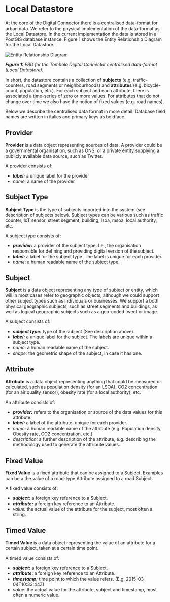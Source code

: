 # Local Datastore

At the core of the Digital Connector there is a centralised data-format for urban data. We refer to the physical implementation of the data-format as the Local Datastore. In the current implementation the data is stored in a PostGIS database instance. Figure 1 shows the Entity Relationship Diagram for the Local Datastore.

![Entity Relationship Diagram](https://user-images.githubusercontent.com/14051876/33561211-f8d7412c-d909-11e7-9785-10fa91dae980.png)

***Figure 1:*** *ERD for the Tombolo Digital Connector centralised data-format (Local Datastore).*

In short, the datastore contains a collection of **subjects** (e.g. traffic-counters, road segments or neighbourhoods) and **attributes** (e.g. bicycle-count, population, etc.). For each subject and each attribute, there is associated a time-series of zero or more values. For attributes that do not change over time we also have the notion of fixed values (e.g. road names).

Below we describe the centralised data format in more detail. Database field names are written in italics and primary keys as boldface.

## Provider
**Provider** is a data object representing sources of data. A provider could be a governmental organisation, such as ONS; or a private entity supplying a publicly available data source, such as Twitter.

A provider consists of:

- ***label:*** a unique label for the provider
- *name:* a name of the provider

## Subject Type
**Subject Type** is the type of subjects imported into the system (see description of subjects below). Subject types can be various such as traffic counter, IoT sensor, street segment, building, lsoa, msoa, local authority, etc.

A subject type consists of:

- ***provider:*** a provider of the subject type. I.e., the organisation responsible for defining and providing digital version of the subject.
- ***label:*** a label for the subject type. The label is unique for each provider.
- *name*: a human readable name of the subject type.

## Subject
**Subject** is a data object representing any type of subject or entity, which will in most cases refer to geographic objects, although we could support other subject types such as individuals or businesses. We support a both physical geographic subjects, such as street segments and buildings, as well as logical geographic subjects such as a geo-coded tweet or image.

A subject consists of:

- ***subject type:*** type of the subject (See description above).
- ***label:*** a unique label for the subject. The labels are unique within a subject type.
- *name:* a human readable name of the subject.
- *shape:* the geometric shape of the subject, in case it has one.

## Attribute
**Attribute** is a data object representing anything that could be measured or calculated, such as population density (for an LSOA), CO2 concentration (for an air quality sensor), obesity rate (for a local authority), etc. 

An attribute consists of:

- ***provider:*** refers to the organisation or source of the data values for this attribute.
- ***label:*** a label of the attribute, unique for each provider.
- *name:* a human readable name of the attribute (e.g. Population density, Obesity rate, CO2 concentration, etc.)
- *description:* a further description of the attribute, e.g. describing the methodology used to generate the attribute values.

## Fixed Value
**Fixed Value** is a fixed attribute that can be assigned to a Subject. Examples can be a the value of a road-type Attribute assigned to a road Subject.

A fixed value consists of:

- ***subject:*** a foreign key reference to a Subject.
- ***attribute:*** a foreign key reference to an Attribute.
- *value:* the actual value of the attribute for the subject, most often a string.

## Timed Value
**Timed Value** is a data object representing the value of an attribute for a certain subject, taken at a certain time point.

A timed value consists of:

- ***subject:*** a foreign key reference to a Subject.
- ***attribute:*** a foreign key reference to an Attribute.
- ***timestamp:*** time point to which the value refers. (E.g. 2015-03-04T10:33:44Z)
- *value:* the actual value for the attribute, subject and timestamp, most often a numeric value.
